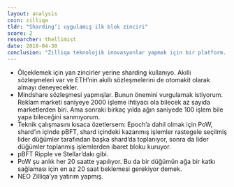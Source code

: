 ```yaml
---
layout: analysis
coin: zilliqa
tldr: "Sharding’i uygulamış ilk blok zinciri"
score: 2
researcher: thellimist
date: 2018-04-30
conclusion: "Zilliqa teknolojik inovasyonlar yapmak için bir platform. Ethereum karşısında bir şansı yok.  “
---
```


- Ölçeklemek için yan zincirler yerine sharding kullanıyo. Akıllı sözleşmeleri var ve ETH’nin akıllı sözleşmelerini de otomakit olarak almayı deneyecekler. 
- Mindshare sözleşmesi yapmışlar. Bunun önemini vurgulamak istiyorum. Reklam marketi saniyeye 2000 işleme ihtiyacı ola bilecek az sayıda marketlerden biri. Ama sonraki birkaç yılda ağın saniyede 100 işlem bile yapa bileceğini sanmıyorum.
- Teknik çalışmasını kısaca özetlersem: Epoch’a dahil olmak için PoW, shard’ın içinde pBFT, shard içindeki kazanmış işlemler rastegele seçilmiş lider düğümler tarafından başka shard’da toplanıyor, sonra da lider düğümler toplanmış işlemlerden ibaret bloku kuruyor. 
- pBFT Ripple ve Stellar’dakı gibi. 
- PoW şu anlık her 20 saatte yapılıyor. Bu da bir düğümün ağa bir katkı sağlaması için en az 20 saat beklemesi gerekiyor demek.
- NEO Zilliqa’ya yatırım yapmış. 
